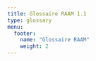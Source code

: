 ```yaml
---
title: Glossaire RAAM 1.1
type: glossary
menu:
  footer:
    name: "Glossaire RAAM"
    weight: 2
---
```

